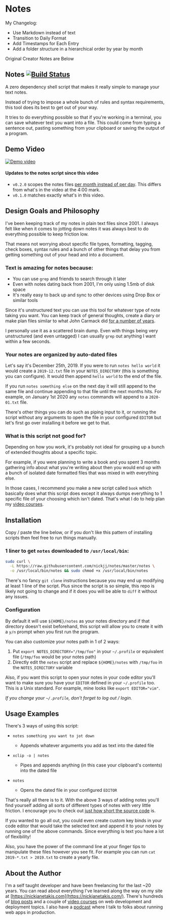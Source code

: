 # Notes

My Changelog:
* Use Markdown instead of text
* Transition to Daily Format
* Add Timestamps for Each Entry
* Add a folder structure in a hierarchical order by year by month

Original Creator Notes are Below

## Notes [![Build Status](https://travis-ci.org/nickjj/notes.svg?branch=master)](http://travis-ci.org/nickjj/notes)

A zero dependency shell script that makes it really simple to manage your text
notes.

Instead of trying to impose a whole bunch of rules and syntax requirements,
this tool does its best to get out of your way.

It tries to do everything possible so that if you're working in a terminal, you
can save whatever text you want into a file. This could come from typing a
sentence out, pasting something from your clipboard or saving the output of a
program.

## Demo Video

[![Demo
video](https://nickjanetakis.com/assets/blog/cards/organize-your-text-based-notes-from-the-command-line-with-this-script-53667299e8d44dbc6091a80a477dc540e201da4aa47ba974f630da4690500444.jpg)](https://nickjanetakis.com/blog/organize-your-text-based-notes-from-the-command-line-with-this-script)

#### Updates to the notes script since this video

- `v0.2.0` scopes the notes files [per month instead of per
  day](https://github.com/nickjj/notes/commit/4693109f27dc15da6626e3afbba53730810df026).
  This differs from what's in the video at the 4:00 mark.
- `v0.1.0` matches exactly what's in this video.

## Design Goals and Philosophy

I've been keeping track of my notes in plain text files since 2001. I always
felt like when it comes to jotting down notes it was always best to do
everything possible to keep friction low.

That means not worrying about specific file types, formatting, tagging,
check boxes, syntax rules and a bunch of other things that delay you from
getting something out of your head and into a document.

### Text is amazing for notes because:

- You can use `grep` and friends to search through it later
- Even with notes dating back from 2001, I'm only using 1.5mb of disk space
- It's really easy to back up and sync to other devices using Drop Box or similar tools

Since it's unstructured text you can use this tool for whatever type of note
taking you want. You can keep track of general thoughts, create a diary or make
plan files similar to what John Carmack did [for a number of
years](https://github.com/ESWAT/john-carmack-plan-archive).

I personally use it as a scattered brain dump. Even with things being very
unstructured (and even untagged) I can usually `grep` out anything I want
within a few seconds.

### Your notes are organized by auto-dated files

Let's say it's December 25th, 2019. If you were to run `notes hello world` it
would create a `2019-12.txt` file in your `NOTES_DIRECTORY` (this is
something you can configure). It would then append `hello world` to the end of
the file.

If you run `notes something else` on the next day it will still append to the
same file and continue appending to that file until the next months hits. For
example, on January 1st 2020 any `notes` commands will append to a
`2020-01.txt` file.

There's other things you can do such as piping input to it, or running the
script without any arguments to open the file in your configured `EDITOR` but
let's first go over installing it before we get to that.

### What is this script not good for?

Depending on how you work, it's probably not ideal for grouping up a bunch of
extended thoughts about a specific topic.

For example, if you were planning to write a book and you spent 3 months
gathering info about what you're writing about then you would end up with a
bunch of isolated date formatted files that was mixed in with everything else.

In those cases, I recommend you make a new script called `book` which basically
does what this script does except it always dumps everything to 1 specific file
of your choosing which isn't dated. That's what I do to help plan my
[video courses](https://nickjanetakis.com/courses/).

## Installation

Copy / paste the line below, or if you don't like this pattern of installing
scripts then feel free to run things manually.

### 1 liner to get `notes` downloaded to `/usr/local/bin`:

```sh
sudo curl \
  -L https://raw.githubusercontent.com/nickjj/notes/master/notes \
  -o /usr/local/bin/notes && sudo chmod +x /usr/local/bin/notes
```

There's no fancy `git clone` instructions because you may end up modifying at
least 1 line of the script. Plus since the script is so simple, this repo is
likely not going to change and if it does you will be able to `diff` it without
any issues.

### Configuration

By default it will use `${HOME}/notes` as your notes directory and if that
directory doesn't exist beforehand, this script will allow you to create it
with a `y/n` prompt when you first run the program.

You can also customize your notes path in 1 of 2 ways:

1. Put `export NOTES_DIRECTORY="/tmp/foo"` in your `~/.profile` or equivalent
file (`/tmp/foo` would be your notes path)
2. Directly edit the `notes` script and replace `${HOME}/notes` with `/tmp/foo`
in the `NOTES_DIRECTORY` variable

Also, if you want this script to open your notes in your code editor you'll
want to make sure you have your `EDITOR` defined in your `~/.profile` too. This
is a Unix standard. For example, mine looks like `export EDITOR="vim"`.

*If you change your `~/.profile`, don't forget to log out / login.*

## Usage Examples

There's 3 ways of using this script:

- `notes something you want to jot down`
  - Appends whatever arguments you add as text into the dated file

- `xclip -o | notes`
  - Pipes and appends anything (in this case your clipboard's contents) into the dated file

- `notes`
  - Opens the dated file in your configured `EDITOR`

That's really all there is to it. With the above 3 ways of adding notes you'll
find yourself adding all sorts of different types of notes with very little
friction. I encourage you to check out [just how short the source
code](https://github.com/nickjj/notes/blob/master/notes) is.

If you wanted to go all out, you could even create custom key binds in your
code editor that would take the selected text and append it to your notes by
running one of the above commands. Since everything is text you have a lot of
flexibility!

Also, you have the power of the command line at your finger tips to manipulate
these files however you see fit. For example you can run `cat 2019-*.txt >
2019.txt` to create a yearly file.

## About the Author

I'm a self taught developer and have been freelancing for the last ~20 years.
You can read about everything I've learned along the way on my site at
[https://nickjanetakis.com](https://nickjanetakis.com/). There's hundreds of
[blog posts](https://nickjanetakis.com/blog/) and a couple of [video
courses](https://nickjanetakis.com/courses/) on web development and deployment
topics. I also have a [podcast](https://runninginproduction.com) where I talk
to folks about running web apps in production.
